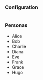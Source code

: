 ### Configuration

```json

```

### Personas
- Alice
- Bob
- Charlie
- Diana
- Eve
- Frank
- Grace
- Hugo

